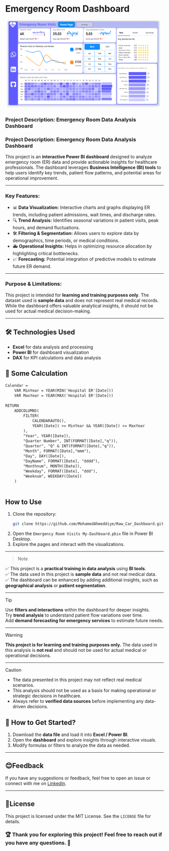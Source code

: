 # Emergency Room Dashboard  

![Hospital ER Dashboard Preview](Screenshots/1.png)  

### **Project Description: Emergency Room Data Analysis Dashboard**  

### **Project Description: Emergency Room Data Analysis Dashboard**  

This project is an **interactive Power BI dashboard** designed to analyze emergency room (ER) data and provide actionable insights for healthcare professionals. The dashboard leverages **Business Intelligence (BI) tools** to help users identify key trends, patient flow patterns, and potential areas for operational improvement.

---

### **Key Features:**  
- 📊 **Data Visualization:** Interactive charts and graphs displaying ER trends, including patient admissions, wait times, and discharge rates.  
- 🔍 **Trend Analysis:** Identifies seasonal variations in patient visits, peak hours, and demand fluctuations.  
- 🛠 **Filtering & Segmentation:** Allows users to explore data by demographics, time periods, or medical conditions.  
- 🚑 **Operational Insights:** Helps in optimizing resource allocation by highlighting critical bottlenecks.  
- 📈 **Forecasting:** Potential integration of predictive models to estimate future ER demand.  

---

### **Purpose & Limitations:**  
This project is intended for **learning and training purposes only**. The dataset used is **sample data** and does not represent real medical records. While the dashboard offers valuable analytical insights, it should not be used for actual medical decision-making.  

---

## 🛠️ Technologies Used  
- **Excel** for data analysis and processing  
- **Power BI** for dashboard visualization  
- **DAX** for KPI calculations and data analysis  

## 🧮  Some Calculation 

```DAX
Calendar = 
    VAR MinYear = YEAR(MIN('Hospital ER'[Date]))
    VAR MaxYear = YEAR(MAX('Hospital ER'[Date]))

RETURN
    ADDCOLUMNS(
        FILTER(
            CALENDARAUTO(),
            YEAR([Date]) >= MinYear && YEAR([Date]) <= MaxYear
        ),
        "Year", YEAR([Date]),
        "Quarter Number", INT(FORMAT([Date],"q")),
        "Quarter", "Q" & INT(FORMAT([Date],"q")),
        "Month", FORMAT([Date],"mmm"),
        "Day", DAY([Date]),
        "DayName", FORMAT([Date], "dddd"),
        "Monthnum", MONTH([Date]),
        "Weekday", FORMAT([Date], "ddd"),
        "Weeknum", WEEKDAY([Date])
    )


```

## How to Use
1. Clone the repository:
   ```bash
   git clone https://github.com/MohamedAhmeddiye/Raw_Car_Dashboard.git
   ```
2. Open the `Emergency Room Visits My-Dashboard.pbix` file in Power BI Desktop.
3. Explore the pages and interact with the visualizations.


---
> > [!NOTE]  
✅ This project is a **practical training in data analysis** using **BI tools**.  
✅ The data used in this project is **sample data** and not real medical data.  
✅ The dashboard can be enhanced by adding additional insights, such as **geographical analysis** or **patient segmentation**.  

---  

> [!TIP]  
> Use **filters and interactions** within the dashboard for deeper insights.  
> Try **trend analysis** to understand patient flow variations over time.  
> Add **demand forecasting for emergency services** to estimate future needs.  

---  

> [!WARNING]  
> **This project is for learning and training purposes only.** The data used in this analysis is **not real** and should not be used for actual medical or operational decisions.  

---  

> [!CAUTION]  
- The data presented in this project may not reflect real medical scenarios.  
- This analysis should not be used as a basis for making operational or strategic decisions in healthcare.  
- Always refer to **verified data sources** before implementing any data-driven decisions.

## 🚀 How to Get Started?  
1. Download the **data file** and load it into **Excel / Power BI**.  
2. Open the **dashboard** and explore insights through interactive visuals.  
3. Modify formulas or filters to analyze the data as needed.  

---

## 😊Feedback

If you have any suggestions or feedback, feel free to open an issue or connect with me on [LinkedIn](linkedin.com/in/mohammed-ahmed-052769239).

---
## 📑License
This project is licensed under the MIT License. See the `LICENSE` file for details.

### 🏆 **Thank you for exploring this project!** Feel free to reach out if you have any questions. 🚀